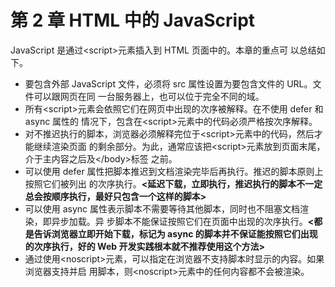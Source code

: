 # 第 2 章 HTML 中的 JavaScript

JavaScript 是通过&lt;script>元素插入到 HTML 页面中的。本章的重点可
以总结如下。

- 要包含外部 JavaScript 文件，必须将 src 属性设置为要包含文件的 URL。文件可以跟网页在同
  一台服务器上，也可以位于完全不同的域。
- 所有&lt;script>元素会依照它们在网页中出现的次序被解释。在不使用 defer 和 async 属性的
  情况下，包含在&lt;script>元素中的代码必须严格按次序解释。
- 对不推迟执行的脚本，浏览器必须解释完位于&lt;script>元素中的代码，然后才能继续渲染页面
  的剩余部分。为此，通常应该把&lt;script>元素放到页面末尾，介于主内容之后及&lt;/body>标签
  之前。
- 可以使用 defer 属性把脚本推迟到文档渲染完毕后再执行。推迟的脚本原则上按照它们被列出
  的次序执行。**<延迟下载，立即执行，推迟执行的脚本不一定总会按顺序执行，最好只包含一个这样的脚本>**
- 可以使用 async 属性表示脚本不需要等待其他脚本，同时也不阻塞文档渲染，即异步加载。异
  步脚本不能保证按照它们在页面中出现的次序执行。**<都是告诉浏览器立即开始下载，标记为 async 的脚本并不保证能按照它们出现的次序执行，好的 Web 开发实践根本就不推荐使用这个方法>**
- 通过使用&lt;noscript>元素，可以指定在浏览器不支持脚本时显示的内容。如果浏览器支持并启
  用脚本，则&lt;noscript>元素中的任何内容都不会被渲染。
